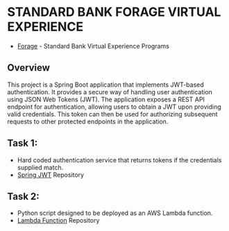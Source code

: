 # STANDARD BANK FORAGE VIRTUAL EXPERIENCE
- [Forage](https://www.theforage.com/simulations?companies=standard-bank/) - Standard Bank Virtual Experience Programs

## Overview
This project is a Spring Boot application that implements JWT-based authentication. It provides a secure way of handling user authentication using JSON Web Tokens (JWT). The application exposes a REST API endpoint for authentication, allowing users to obtain a JWT upon providing valid credentials. This token can then be used for authorizing subsequent requests to other protected endpoints in the application.

## Task 1:
- Hard coded authentication service that returns tokens if the credentials supplied match.
- [Spring JWT](https://github.com/Evin-Ngoa/sbg-forage-virtual-experience/tree/main/auth-service/) Repository

## Task 2:
- Python script designed to be deployed as an AWS Lambda function.
- [Lambda Function](https://github.com/Evin-Ngoa/sbg-forage-virtual-experience/tree/main/auth-service/) Repository 